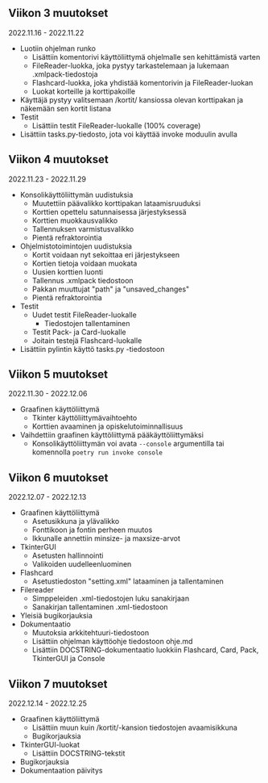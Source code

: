 ## Viikon 3 muutokset
2022.11.16 - 2022.11.22

* Luotiin ohjelman runko
    * Lisättiin komentorivi käyttöliittymä ohjelmalle sen kehittämistä varten
    * FileReader-luokka, joka pystyy tarkastelemaan ja lukemaan .xmlpack-tiedostoja
    * Flashcard-luokka, joka yhdistää komentorivin ja FileReader-luokan
    * Luokat korteille ja korttipakoille
* Käyttäjä pystyy valitsemaan /kortit/ kansiossa olevan korttipakan ja näkemään sen kortit listana
* Testit
    * Lisättiin testit FileReader-luokalle (100% coverage)
* Lisättiin tasks.py-tiedosto, jota voi käyttää invoke moduulin avulla

## Viikon 4 muutokset
2022.11.23 - 2022.11.29

* Konsolikäyttöliittymän uudistuksia
    * Muutettiin päävalikko korttipakan lataamisruuduksi
    * Korttien opettelu satunnaisessa järjestyksessä
    * Korttien muokkausvalikko
    * Tallennuksen varmistusvalikko
    * Pientä refraktorointia
* Ohjelmistotoimintojen uudistuksia
    * Kortit voidaan nyt sekoittaa eri järjestykseen
    * Kortien tietoja voidaan muokata
    * Uusien korttien luonti
    * Tallennus .xmlpack tiedostoon
    * Pakkan muuttujat "path" ja "unsaved_changes"
    * Pientä refraktorointia
* Testit
    * Uudet testit FileReader-luokalle
        * Tiedostojen tallentaminen
    * Testit Pack- ja Card-luokalle
    * Joitain testejä Flashcard-luokalle
* Lisättiin pylintin käyttö tasks.py -tiedostoon

## Viikon 5 muutokset
2022.11.30 - 2022.12.06

* Graafinen käyttöliittymä
    * Tkinter käyttöliittymävaihtoehto
    * Korttien avaaminen ja opiskelutoiminnallisuus
* Vaihdettiin graafinen käyttöliittymä pääkäyttöliittymäksi
    * Konsolikäyttöliittymän voi avata  ```--console``` argumentilla tai komennolla ```poetry run invoke console```

## Viikon 6 muutokset
2022.12.07 - 2022.12.13

* Graafinen käyttöliittymä
    * Asetusikkuna ja ylävalikko
    * Fonttikoon ja fontin perheen muutos
    * Ikkunalle annettiin minsize- ja maxsize-arvot
* TkinterGUI
    * Asetusten hallinnointi
    * Valikoiden uudelleenluominen
* Flashcard
    * Asetustiedoston "setting.xml" lataaminen ja tallentaminen
* Filereader
    * Simppeleiden .xml-tiedostojen luku sanakirjaan
    * Sanakirjan tallentaminen .xml-tiedostoon
* Yleisiä bugikorjauksia
* Dokumentaatio
    * Muutoksia arkkitehtuuri-tiedostoon
    * Lisättiin ohjelman käyttöohje tiedostoon ohje.md
    * Lisättiin DOCSTRING-dokumentaatio luokkiin Flashcard, Card, Pack, TkinterGUI ja Console

## Viikon 7 muutokset
2022.12.14 - 2022.12.25

* Graafinen käyttöliittymä
    * Lisättiin muun kuin /kortit/-kansion tiedostojen avaamisikkuna
    * Bugikorjauksia
* TkinterGUI-luokat
    * Lisättiin DOCSTRING-tekstit
* Bugikorjauksia
* Dokumentaation päivitys